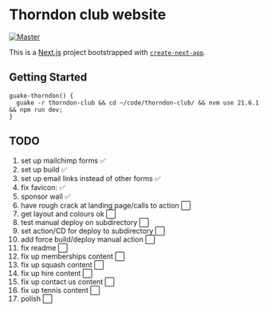 # Thorndon club website

[![Master](https://github.com/JaronSteenson/thorndon-club/actions/workflows/action.yml/badge.svg?branch=master)](https://github.com/JaronSteenson/thorndon-club/actions/workflows/action.yml)

This is a [Next.js](https://nextjs.org/) project bootstrapped with [`create-next-app`](https://github.com/vercel/next.js/tree/canary/packages/create-next-app).

## Getting Started

```shell
guake-thorndon() {
  guake -r thorndon-club && cd ~/code/thorndon-club/ && nvm use 21.6.1 && npm run dev;
}
```

## TODO

1. set up mailchimp forms ✅
2. set up build ✅
3. set up email links instead of other forms ✅
4. fix favicon: ✅
5. sponsor wall ✅
6. have rough crack at landing page/calls to action ⬜
7. get layout and colours ok ⬜
8. test manual deploy on subdirectory ⬜
9. set action/CD for deploy to subdirectory ⬜
10. add force build/deploy manual action ⬜
11. fix readme ⬜
12. fix up memberships content ⬜
13. fix up squash content ⬜
14. fix up hire content ⬜
15. fix up contact us content ⬜
16. fix up tennis content ⬜
17. polish ⬜

